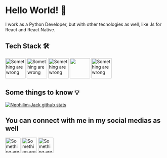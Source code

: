 # Hello World! 👋

I work as a Python Developer, but with other tecnologies as well, like Js for React and React Native.

## Tech Stack :hammer_and_wrench:
<img height=64 width=64 src='https://upload.wikimedia.org/wikipedia/commons/c/c3/Python-logo-notext.svg' alt='Something are wrong'></img>
<img height=64 width=64 src='https://upload.wikimedia.org/wikipedia/commons/thumb/9/99/Unofficial_JavaScript_logo_2.svg/1024px-Unofficial_JavaScript_logo_2.svg.png' alt='Something are wrong'></img>
<img height=64 width=64 src='https://cdn.icon-icons.com/icons2/2415/PNG/512/typescript_original_logo_icon_146317.png' alt='Something are wrong'></img>
<img height=64 width=64 src='https://cdn.worldvectorlogo.com/logos/react.svg'></img>
<img height=64 width=64 src='https://cdn.worldvectorlogo.com/logos/django.svg' alt='Something are wrong'></img>

## Some things to know :bulb:

[![Nephilim-Jack github stats](https://github-readme-stats.vercel.app/api?username=Nephilim-Jack&show_icons=true&theme=cobalt)](https://github.com/anuraghazra/github-readme-stats)

## You can connect with me in my social medias as well

<a href='https://www.linkedin.com/in/m4theusmendes/'><img height=48 width=48 src='https://cdn4.iconfinder.com/data/icons/social-messaging-ui-color-shapes-2-free/128/social-linkedin-circle-512.png' alt='Something are wrong'></a>
<a href='https://www.instagram.com/theus_med/'><img height=48 width=48 src='https://logodownload.org/wp-content/uploads/2017/04/instagram-logo.png' alt='Something are wrong'></a>
<a href='mailto:mattheus2015@yahoo.com.br'><img height=48 width=48 src='https://www.planejarbrasil.com.br/wp-content/uploads/2019/07/logo-email.png' alt='Something are wrong'></a>

